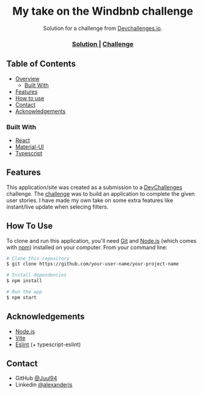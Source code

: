<!-- Please update value in the {}  -->

<h1 align="center">My take on the Windbnb challenge</h1>

<div align="center">
   Solution for a challenge from  <a href="http://devchallenges.io" target="_blank">Devchallenges.io</a>.
</div>

<div align="center">
  <h3>
    <a href="https://juul94.github.io/devChallenges-windbnb">
      Solution
    </a>
    <span> | </span>
    <a href="https://devchallenges.io/challenges/3JFYedSOZqAxYuOCNmYD">
      Challenge
    </a>
  </h3>
</div>

## Table of Contents

- [Overview](#overview)
  - [Built With](#built-with)
- [Features](#features)
- [How to use](#how-to-use)
- [Contact](#contact)
- [Acknowledgements](#acknowledgements)

### Built With

- [React](https://reactjs.org/)
- [Material-UI](https://mui.com/)
- [Typescript](https://www.typescriptlang.org/)

## Features

This application/site was created as a submission to a [DevChallenges](https://devchallenges.io/challenges) challenge. The [challenge](https://devchallenges.io/challenges/3JFYedSOZqAxYuOCNmYD) was to build an application to complete the given user stories. I have made my own take on some extra features like instant/live update when selecing filters.

## How To Use

To clone and run this application, you'll need [Git](https://git-scm.com) and [Node.js](https://nodejs.org/en/download/) (which comes with [npm](http://npmjs.com)) installed on your computer. From your command line:

```bash
# Clone this repository
$ git clone https://github.com/your-user-name/your-project-name

# Install dependencies
$ npm install

# Run the app
$ npm start
```

## Acknowledgements

- [Node.js](https://nodejs.org/)
- [Vite](https://vitejs.dev/)
- [Eslint](https://eslint.org/) (+ typescript-eslint)

## Contact

- GitHub [@Juul94](https://github.com/Juul94)
- Linkedin [@alexanderjs](https://www.linkedin.com/in/alexanderjs)

